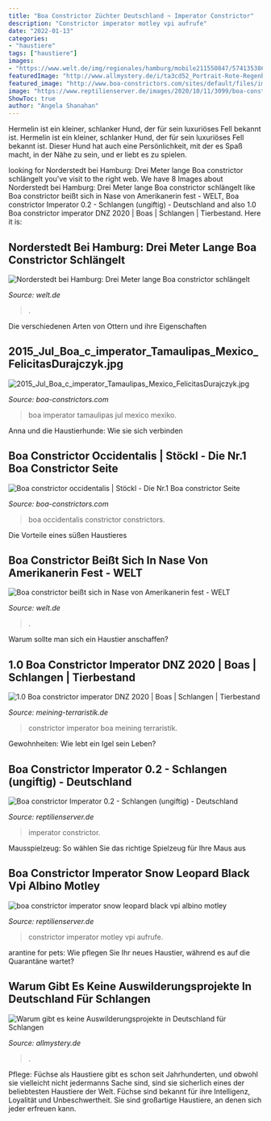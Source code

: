 ```yaml
---
title: "Boa Constrictor Züchter Deutschland ~ Imperator Constrictor"
description: "Constrictor imperator motley vpi aufrufe"
date: "2022-01-13"
categories:
- "haustiere"
tags: ["haustiere"]
images:
- "https://www.welt.de/img/regionales/hamburg/mobile211550847/5741353867-ci16x9-w1200/Spaziergaenger-findet-Wuergeschlange-in-Norderstedt.jpg"
featuredImage: "http://www.allmystery.de/i/ta3cd52_Portrait-Rote-Regenbogen-Boa-a24843586.jpg"
featured_image: "http://www.boa-constrictors.com/sites/default/files/imagecache/short/OccidentalisKopf.jpg"
image: "https://www.reptilienserver.de/images/2020/10/11/3099/boa-constrictor-imperator-0-2_2.jpg"
ShowToc: true
author: "Angela Shanahan"
---
```



Hermelin ist ein kleiner, schlanker Hund, der für sein luxuriöses Fell bekannt ist.
Hermelin ist ein kleiner, schlanker Hund, der für sein luxuriöses Fell bekannt ist. Dieser Hund hat auch eine Persönlichkeit, mit der es Spaß macht, in der Nähe zu sein, und er liebt es zu spielen.

	

		
looking for Norderstedt bei Hamburg: Drei Meter lange Boa constrictor schlängelt you've visit to the right web. We have 8 Images about Norderstedt bei Hamburg: Drei Meter lange Boa constrictor schlängelt like Boa constrictor beißt sich in Nase von Amerikanerin fest - WELT, Boa constrictor Imperator 0.2 - Schlangen (ungiftig) - Deutschland and also 1.0 Boa constrictor imperator DNZ 2020 | Boas | Schlangen | Tierbestand. Here it is:
		
    
## Norderstedt Bei Hamburg: Drei Meter Lange Boa Constrictor Schlängelt

<img loading=lazy src="https://www.welt.de/img/regionales/hamburg/mobile211550847/5741353867-ci16x9-w1200/Spaziergaenger-findet-Wuergeschlange-in-Norderstedt.jpg" onerror="this.onerror=null;this.src='https://tse2.mm.bing.net/th?id=OIP.p3zzXO8hv14riGGnDd61wAHaEK&amp;pid=15.1';" alt="Norderstedt bei Hamburg: Drei Meter lange Boa constrictor schlängelt">

_Source: welt.de_

>. 

	

Die verschiedenen Arten von Ottern und ihre Eigenschaften

    
## 2015_Jul_Boa_c_imperator_Tamaulipas_Mexico_FelicitasDurajczyk.jpg

<img loading=lazy src="https://www.boa-constrictors.com/sites/default/files/imagecache/orig/2015_Jul_Boa_c_imperator_Tamaulipas_Mexico_FelicitasDurajczyk.jpg" onerror="this.onerror=null;this.src='https://tse1.mm.bing.net/th?id=OIP.8HVpvvPGDS6hragI_CRYYgHaF-&amp;pid=15.1';" alt="2015_Jul_Boa_c_imperator_Tamaulipas_Mexico_FelicitasDurajczyk.jpg">

_Source: boa-constrictors.com_

>boa imperator tamaulipas jul mexico mexiko. 

	

Anna und die Haustierhunde: Wie sie sich verbinden

    
## Boa Constrictor Occidentalis | Stöckl - Die Nr.1 Boa Constrictor Seite

<img loading=lazy src="http://www.boa-constrictors.com/sites/default/files/imagecache/short/OccidentalisKopf.jpg" onerror="this.onerror=null;this.src='https://tse2.mm.bing.net/th?id=OIP.bYmDsio3lzgzybLMM0mwiAHaEz&amp;pid=15.1';" alt="Boa constrictor occidentalis | Stöckl - Die Nr.1 Boa constrictor Seite">

_Source: boa-constrictors.com_

>boa occidentalis constrictor constrictors. 

	

Die Vorteile eines süßen Haustieres

    
## Boa Constrictor Beißt Sich In Nase Von Amerikanerin Fest - WELT

<img loading=lazy src="https://img.welt.de/img/vermischtes/mobile167271488/4101356967-ci16x9-w1200/Brazil-Amazonas-state-Amazon-river-basin-Boa-constrictor-Boa.jpg" onerror="this.onerror=null;this.src='https://tse3.mm.bing.net/th?id=OIP.GdtevEjjE1DMAauhwJs_wQHaEK&amp;pid=15.1';" alt="Boa constrictor beißt sich in Nase von Amerikanerin fest - WELT">

_Source: welt.de_

>. 

	

Warum sollte man sich ein Haustier anschaffen?

    
## 1.0 Boa Constrictor Imperator DNZ 2020 | Boas | Schlangen | Tierbestand

<img loading=lazy src="https://www.meining-terraristik.de/media/image/thumbnail/Boa-constrictor-imperator-3_720x600.jpg" onerror="this.onerror=null;this.src='https://tse3.mm.bing.net/th?id=OIP.MTalZo6bTihte9F5KVbh3gHaEJ&amp;pid=15.1';" alt="1.0 Boa constrictor imperator DNZ 2020 | Boas | Schlangen | Tierbestand">

_Source: meining-terraristik.de_

>constrictor imperator boa meining terraristik. 

	

Gewohnheiten: Wie lebt ein Igel sein Leben?

    
## Boa Constrictor Imperator 0.2 - Schlangen (ungiftig) - Deutschland

<img loading=lazy src="https://www.reptilienserver.de/images/2020/10/11/3099/boa-constrictor-imperator-0-2_2.jpg" onerror="this.onerror=null;this.src='https://tse4.mm.bing.net/th?id=OIP.CPKWJxbXyG214pDFmNNyZgHaFj&amp;pid=15.1';" alt="Boa constrictor Imperator 0.2 - Schlangen (ungiftig) - Deutschland">

_Source: reptilienserver.de_

>imperator constrictor. 

	

Mausspielzeug: So wählen Sie das richtige Spielzeug für Ihre Maus aus

    
## Boa Constrictor Imperator Snow Leopard Black Vpi Albino Motley

<img loading=lazy src="https://www.reptilienserver.de/images/2018/03/20/415/boa-constrictor-imperator-snow-leopard-black-vpi-albino-motley_3.jpg" onerror="this.onerror=null;this.src='https://tse3.mm.bing.net/th?id=OIP.p-3Lip877q5MpyiX1tmqNgHaJ4&amp;pid=15.1';" alt="boa constrictor imperator snow leopard black vpi albino motley">

_Source: reptilienserver.de_

>constrictor imperator motley vpi aufrufe. 

	

arantine for pets: Wie pflegen Sie Ihr neues Haustier, während es auf die Quarantäne wartet?

    
## Warum Gibt Es Keine Auswilderungsprojekte In Deutschland Für Schlangen

<img loading=lazy src="http://www.allmystery.de/i/ta3cd52_Portrait-Rote-Regenbogen-Boa-a24843586.jpg" onerror="this.onerror=null;this.src='https://tse3.mm.bing.net/th?id=OIP.M10ZVSxfpBPyL05wToY_ZQHaEh&amp;pid=15.1';" alt="Warum gibt es keine Auswilderungsprojekte in Deutschland für Schlangen">

_Source: allmystery.de_

>. 

	

Pflege:
Füchse als Haustiere gibt es schon seit Jahrhunderten, und obwohl sie vielleicht nicht jedermanns Sache sind, sind sie sicherlich eines der beliebtesten Haustiere der Welt. Füchse sind bekannt für ihre Intelligenz, Loyalität und Unbeschwertheit. Sie sind großartige Haustiere, an denen sich jeder erfreuen kann.

